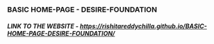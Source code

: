 ### BASIC HOME-PAGE - DESIRE-FOUNDATION
###### ***LINK TO THE WEBSITE - https://rishitareddychilla.github.io/BASIC-HOME-PAGE-DESIRE-FOUNDATION/***



